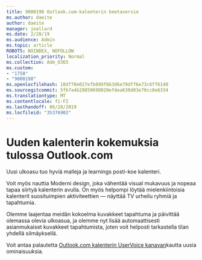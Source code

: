 ```yaml
---
title: 9000198 Outlook.com-kalenterin beetaversio
ms.author: daeite
author: daeite
manager: joallard
ms.date: 2/28/19
ms.audience: Admin
ms.topic: article
ROBOTS: NOINDEX, NOFOLLOW
localization_priority: Normal
ms.collection: Adm_O365
ms.custom:
- "1758"
- "9000198"
ms.openlocfilehash: 10df70e027efb099f663d6e79dff6e73c6ff6140
ms.sourcegitcommit: 5fb7a4b28859690020efdea630d03e70cc0e6334
ms.translationtype: MT
ms.contentlocale: fi-FI
ms.lasthandoff: 06/28/2019
ms.locfileid: "35376902"
---
```

# <a name="new-calendar-experiences-coming-to-outlookcom"></a>Uuden kalenterin kokemuksia tulossa Outlook.com

Uusi ulkoasu tuo hyviä malleja ja learnings posti-koe kalenteri.

Voit myös nauttia Moderni design, joka vähentää visual mukavuus ja nopeaa tapaa siirtyä kalenterin avulla. On myös helpompi löytää mielenkiintoisia kalenterit suosituimpien aktiviteettien — näyttää TV urheilu ryhmiä ja tapahtumia.

Olemme laajentaa meidän kokoelma kuvakkeet tapahtuma ja päivittää olemassa olevia ulkoasua, ja olemme nyt lisää automaattisesti asianmukaiset kuvakkeet tapahtumista, joten voit helposti tarkastella tilan yhdellä silmäyksellä.

Voit antaa palautetta [Outlook.com kalenterin UserVoice kanavan](https://outlook.uservoice.com/forums/601444-new-experiences-in-outlook-com?category_id=209197)kautta uusia ominaisuuksia.